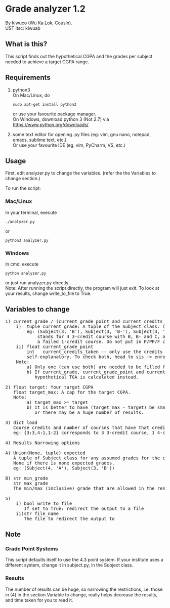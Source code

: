# Grade analyzer 1.2
By klwuco (Wu Ka Lok, Cousin).<br>
UST itsc: klwuab

## What is this?
This script finds out the hypothetical CGPA and the grades per subject needed to achieve a target CGPA range.


## Requirements
1. python3<br>
    On Mac/Linux, do<br>
    <pre><code>sudo apt-get install python3</code></pre>
    or use your favourite package manager.<br>
    On Windows, download python 3 (Not 2.7) via<br>
    <a href="https://www.python.org/downloads/">https://www.python.org/downloads/</a>

2. some text editor for opening .py files (eg: vim, gnu nano, notepad, emacs, sublime text, etc.)<br>
    Or use your favourite IDE (eg. vim, PyCharm, VS, etc.)<br>


## Usage
First, edit analyzer.py to change the variables. (refer the the Variables to change section.)

To run the script:
### Mac/Linux
In your terminal, execute
<pre><code>./analyzer.py</code></pre>
or
<pre><code>python3 analyzer.py</code></pre>

### Windows
In cmd, execute
<pre><code>python analyzer.py</code></pre>
or just run analyzer.py directly.<br>
Note: After running the script directly, the program will just exit. To look at your results, change write_to_file to True.


## Variables to change
<pre>
1) current_grade / (current_grade_point and current_credits_taken)
    i)  tuple current_grade: A tuple of the Subject class. (Subject(credit:int, grade:str))
        eg: (Subject(3, 'B'), Subject(3, 'B-'), Subject(3, 'C'), Subject(4, 'A+'), Subject(1, 'F'))
            stands for 4 3-credit course with B, B- and C, a 4-credit course with an A+ and
            a failed 1-credit course. Do not put in P/PP/F courses.
    ii) float current_grade_point
        int   current_credits_taken -- only use the credits counted for GPA, not those with P/PP/F
        self-explanatory. To check both, head to sis -> enroll -> term information -> View my grades
    Note:
        a) Only one (can use both) are needed to be filled for the script to work.
        b) If current_grade, current_grade_point and current_credits_taken are left empty (current_grade set to empty tuple ()),
           hypothetical TGA is calculated instead.

2) float target: Your target CGPA
   float target_max: A cap for the target CGPA.
   Note:
        a) target_max >= target
        b) It is better to have (target_max - target) be small (less than 0.3?)
           or there may be a huge number of results.

3) dict load
   Course credits and number of courses that have that credit for your course to be taken.
   eg: {3:3,4:1,1:2} corresponds to 3 3-credit course, 1 4-credit course and 2 1-credit course.

4) Results Narrowing options

A) Union(None, tuple) expected
   A tuple of Subject class for any assumed grades for the course to be taken.(Subject(credit:int, grade:str))
   None if there is none expected grades.
   eg: (Subject(4, 'A'), Subject(3, 'B'))

B) str min_grade
   str max_grade
   The min/max (inclusive) grade that are allowed in the results.

5)
    i) bool write_to_file
       If set to True: redirect the output to a file
    ii)str file_name
       The file to redirect the output to
</pre>

## Note
### Grade Point Systems
This script defaults itself to use the 4.3 point system. If your institute uses a different system, change it in subject.py, in the Subject class.<p>

### Results
The number of results can be huge, so narrowing the restrictions, i.e. those in (4) in the section Variable to change, really helps decrease the results, and time taken for you to read it.
